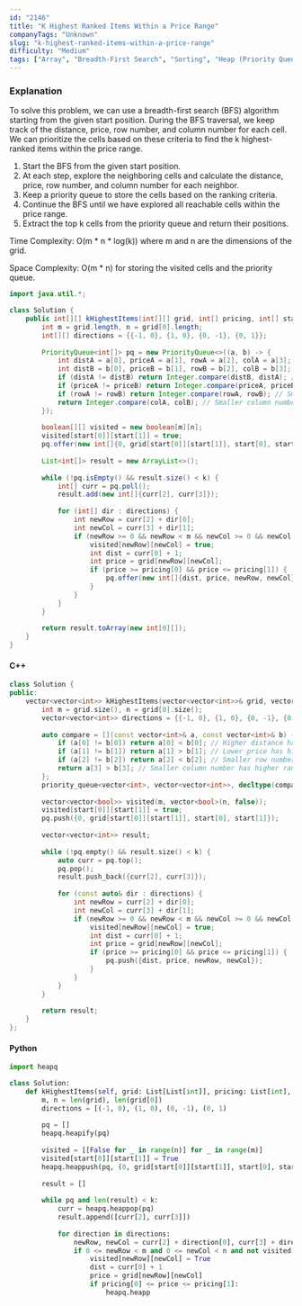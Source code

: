 ```yaml
---
id: "2146"
title: "K Highest Ranked Items Within a Price Range"
companyTags: "Unknown"
slug: "k-highest-ranked-items-within-a-price-range"
difficulty: "Medium"
tags: ["Array", "Breadth-First Search", "Sorting", "Heap (Priority Queue)", "Matrix"]
---
```


### Explanation

To solve this problem, we can use a breadth-first search (BFS) algorithm starting from the given start position. During the BFS traversal, we keep track of the distance, price, row number, and column number for each cell. We can prioritize the cells based on these criteria to find the k highest-ranked items within the price range.

1. Start the BFS from the given start position.
2. At each step, explore the neighboring cells and calculate the distance, price, row number, and column number for each neighbor.
3. Keep a priority queue to store the cells based on the ranking criteria.
4. Continue the BFS until we have explored all reachable cells within the price range.
5. Extract the top k cells from the priority queue and return their positions.

Time Complexity: O(m * n * log(k)) where m and n are the dimensions of the grid.

Space Complexity: O(m * n) for storing the visited cells and the priority queue.

```java
import java.util.*;

class Solution {
    public int[][] kHighestItems(int[][] grid, int[] pricing, int[] start, int k) {
        int m = grid.length, n = grid[0].length;
        int[][] directions = {{-1, 0}, {1, 0}, {0, -1}, {0, 1}};
        
        PriorityQueue<int[]> pq = new PriorityQueue<>((a, b) -> {
            int distA = a[0], priceA = a[1], rowA = a[2], colA = a[3];
            int distB = b[0], priceB = b[1], rowB = b[2], colB = b[3];
            if (distA != distB) return Integer.compare(distB, distA); // Higher distance has higher rank
            if (priceA != priceB) return Integer.compare(priceA, priceB); // Lower price has higher rank
            if (rowA != rowB) return Integer.compare(rowA, rowB); // Smaller row number has higher rank
            return Integer.compare(colA, colB); // Smaller column number has higher rank
        });
        
        boolean[][] visited = new boolean[m][n];
        visited[start[0]][start[1]] = true;
        pq.offer(new int[]{0, grid[start[0]][start[1]], start[0], start[1]});
        
        List<int[]> result = new ArrayList<>();
        
        while (!pq.isEmpty() && result.size() < k) {
            int[] curr = pq.poll();
            result.add(new int[]{curr[2], curr[3]});
            
            for (int[] dir : directions) {
                int newRow = curr[2] + dir[0];
                int newCol = curr[3] + dir[1];
                if (newRow >= 0 && newRow < m && newCol >= 0 && newCol < n && !visited[newRow][newCol]) {
                    visited[newRow][newCol] = true;
                    int dist = curr[0] + 1;
                    int price = grid[newRow][newCol];
                    if (price >= pricing[0] && price <= pricing[1]) {
                        pq.offer(new int[]{dist, price, newRow, newCol});
                    }
                }
            }
        }
        
        return result.toArray(new int[0][]);
    }
}
```

#### C++
```cpp
class Solution {
public:
    vector<vector<int>> kHighestItems(vector<vector<int>>& grid, vector<int>& pricing, vector<int>& start, int k) {
        int m = grid.size(), n = grid[0].size();
        vector<vector<int>> directions = {{-1, 0}, {1, 0}, {0, -1}, {0, 1}};
        
        auto compare = [](const vector<int>& a, const vector<int>& b) {
            if (a[0] != b[0]) return a[0] < b[0]; // Higher distance has higher rank
            if (a[1] != b[1]) return a[1] > b[1]; // Lower price has higher rank
            if (a[2] != b[2]) return a[2] < b[2]; // Smaller row number has higher rank
            return a[3] > b[3]; // Smaller column number has higher rank
        };
        priority_queue<vector<int>, vector<vector<int>>, decltype(compare)> pq(compare);
        
        vector<vector<bool>> visited(m, vector<bool>(n, false));
        visited[start[0]][start[1]] = true;
        pq.push({0, grid[start[0]][start[1]], start[0], start[1]});
        
        vector<vector<int>> result;
        
        while (!pq.empty() && result.size() < k) {
            auto curr = pq.top();
            pq.pop();
            result.push_back({curr[2], curr[3]});
            
            for (const auto& dir : directions) {
                int newRow = curr[2] + dir[0];
                int newCol = curr[3] + dir[1];
                if (newRow >= 0 && newRow < m && newCol >= 0 && newCol < n && !visited[newRow][newCol]) {
                    visited[newRow][newCol] = true;
                    int dist = curr[0] + 1;
                    int price = grid[newRow][newCol];
                    if (price >= pricing[0] && price <= pricing[1]) {
                        pq.push({dist, price, newRow, newCol});
                    }
                }
            }
        }
        
        return result;
    }
};
```

#### Python
```python
import heapq

class Solution:
    def kHighestItems(self, grid: List[List[int]], pricing: List[int], start: List[int], k: int) -> List[List[int]]:
        m, n = len(grid), len(grid[0])
        directions = [(-1, 0), (1, 0), (0, -1), (0, 1)
        
        pq = []
        heapq.heapify(pq)
        
        visited = [[False for _ in range(n)] for _ in range(m)]
        visited[start[0]][start[1]] = True
        heapq.heappush(pq, (0, grid[start[0]][start[1]], start[0], start[1]))
        
        result = []
        
        while pq and len(result) < k:
            curr = heapq.heappop(pq)
            result.append([curr[2], curr[3]])
            
            for direction in directions:
                newRow, newCol = curr[2] + direction[0], curr[3] + direction[1]
                if 0 <= newRow < m and 0 <= newCol < n and not visited[newRow][newCol]:
                    visited[newRow][newCol] = True
                    dist = curr[0] + 1
                    price = grid[newRow][newCol]
                    if pricing[0] <= price <= pricing[1]:
                        heapq.heapp